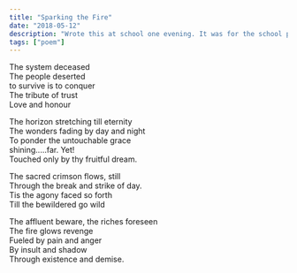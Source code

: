```yaml
---
title: "Sparking the Fire"
date: "2018-05-12"
description: "Wrote this at school one evening. It was for the school poetry competition. Second round."
tags: ["poem"]
---
```


The system deceased\
The people deserted\
to survive is to conquer\
The tribute of trust\
Love and honour

The horizon stretching till eternity\
The wonders fading by day and night\
To ponder the untouchable grace\
shining.....far. Yet!\
Touched only by thy fruitful dream.

The sacred crimson flows, still\
Through the break and strike of day.\
Tis the agony faced so forth\
Till the bewildered go wild

The affluent beware, the riches foreseen\
The fire glows revenge\
Fueled by pain and anger\
By insult and shadow\
Through existence and demise.
